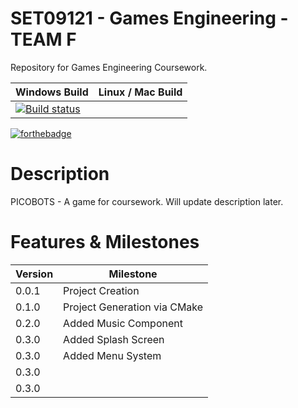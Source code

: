 # SET09121 - Games Engineering - TEAM F

Repository for Games Engineering Coursework. 



| Windows Build | Linux / Mac Build |
| ------------- | ------------- |
| [![Build status](https://ci.appveyor.com/api/projects/status/p6c8wh4686qdph3h?svg=true)](https://ci.appveyor.com/project/alexbarker/set09121-teamf) |  |

[![forthebadge](https://forthebadge.com/images/badges/built-with-science.svg)](https://forthebadge.com)

# Description

PICOBOTS - A game for coursework. Will update description later.

# Features & Milestones

| Version | Milestone |
| ------ | ------ |
| 0.0.1 | Project Creation |
| 0.1.0 | Project Generation via CMake |
| 0.2.0 | Added Music Component |
| 0.3.0 | Added Splash Screen |
| 0.3.0 | Added Menu System |
| 0.3.0 |  |
| 0.3.0 |  |
